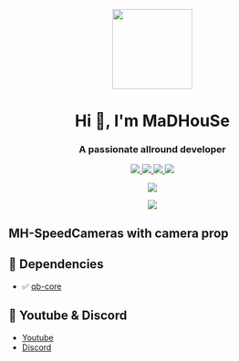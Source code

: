 <p align="center">
    <img width="140" src="https://icons.iconarchive.com/icons/iconarchive/red-orb-alphabet/128/Letter-M-icon.png" />  
    <h1 align="center">Hi 👋, I'm MaDHouSe</h1>
    <h3 align="center">A passionate allround developer </h3>    
</p>

<p align="center">
  <a href="https://github.com/MaDHouSe79/mh-speedcameras/issues">
    <img src="https://img.shields.io/github/issues/MaDHouSe79/ mh-speedcameras"/> 
  </a>
  <a href="https://github.com/MaDHouSe79/mh-speedcameras/network/members">
    <img src="https://img.shields.io/github/forks/MaDHouSe79/mh-speedcameras"/> 
  </a>  
  <a href="https://github.com/MaDHouSe79/mh-speedcameras/stargazers">
    <img src="https://img.shields.io/github/stars/MaDHouSe79/mh-speedcameras?color=white"/> 
  </a>
  <a href="https://github.com/MaDHouSe79/mh-speedcameras/blob/main/LICENSE">
    <img src="https://img.shields.io/github/license/MaDHouSe79/mh-speedcameras?color=black"/> 
  </a>      
</p>

<p align="center">
  <img alig src="https://github-profile-trophy.vercel.app/?username=MaDHouSe79&margin-w=15&column=6" />
</p>

<p align="center">
  <img alig src="https://raw.githubusercontent.com/kamranahmedse/driver.js/master/demo/images/split.png" />
</p>

## MH-SpeedCameras with camera prop

## 💪 Dependencies
- ✅ [qb-core](https://github.com/qbcore-framework/qb-core)

## 🙈 Youtube & Discord
- [Youtube](https://www.youtube.com/@MaDHouSe79)
- [Discord](https://discord.gg/cEMSeE9dgS)
